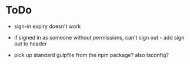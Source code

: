 # ToDo

* sign-in expiry doesn't work

* if signed in as someone without permissions, can't sign out - add sign out to header

* pick up standard gulpfile from the npm package? also tsconfig?
